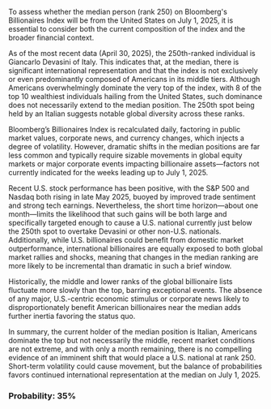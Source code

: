 To assess whether the median person (rank 250) on Bloomberg's Billionaires Index will be from the United States on July 1, 2025, it is essential to consider both the current composition of the index and the broader financial context.

As of the most recent data (April 30, 2025), the 250th-ranked individual is Giancarlo Devasini of Italy. This indicates that, at the median, there is significant international representation and that the index is not exclusively or even predominantly composed of Americans in its middle tiers. Although Americans overwhelmingly dominate the very top of the index, with 8 of the top 10 wealthiest individuals hailing from the United States, such dominance does not necessarily extend to the median position. The 250th spot being held by an Italian suggests notable global diversity across these ranks.

Bloomberg’s Billionaires Index is recalculated daily, factoring in public market values, corporate news, and currency changes, which injects a degree of volatility. However, dramatic shifts in the median positions are far less common and typically require sizable movements in global equity markets or major corporate events impacting billionaire assets—factors not currently indicated for the weeks leading up to July 1, 2025.

Recent U.S. stock performance has been positive, with the S&P 500 and Nasdaq both rising in late May 2025, buoyed by improved trade sentiment and strong tech earnings. Nevertheless, the short time horizon—about one month—limits the likelihood that such gains will be both large and specifically targeted enough to cause a U.S. national currently just below the 250th spot to overtake Devasini or other non-U.S. nationals. Additionally, while U.S. billionaires could benefit from domestic market outperformance, international billionaires are equally exposed to both global market rallies and shocks, meaning that changes in the median ranking are more likely to be incremental than dramatic in such a brief window.

Historically, the middle and lower ranks of the global billionaire lists fluctuate more slowly than the top, barring exceptional events. The absence of any major, U.S.-centric economic stimulus or corporate news likely to disproportionately benefit American billionaires near the median adds further inertia favoring the status quo.

In summary, the current holder of the median position is Italian, Americans dominate the top but not necessarily the middle, recent market conditions are not extreme, and with only a month remaining, there is no compelling evidence of an imminent shift that would place a U.S. national at rank 250. Short-term volatility could cause movement, but the balance of probabilities favors continued international representation at the median on July 1, 2025.

### Probability: 35%